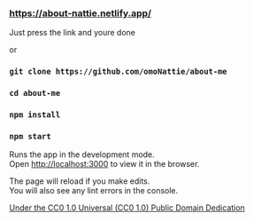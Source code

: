 

### https://about-nattie.netlify.app/

Just press the link and youre done

or

### `git clone https://github.com/omoNattie/about-me`
### `cd about-me`
### `npm install`
### `npm start`

Runs the app in the development mode.\
Open [http://localhost:3000](http://localhost:3000) to view it in the browser.

The page will reload if you make edits.\
You will also see any lint errors in the console.

<a href="https://creativecommons.org/publicdomain/zero/1.0/">
Under the CC0 1.0 Universal (CC0 1.0) Public Domain Dedication
</a>
